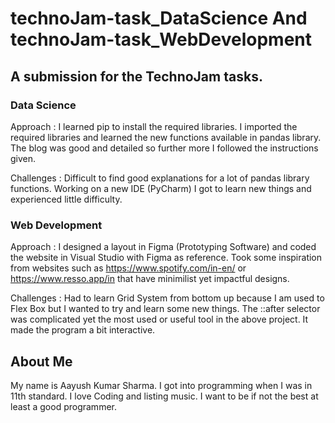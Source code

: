 # technoJam-task_DataScience And technoJam-task_WebDevelopment
## A submission for the TechnoJam tasks.

### Data Science
Approach : I learned pip to install the required libraries.
           I imported the required libraries and learned the new functions available in pandas library.
           The blog was good and detailed so further more I followed the instructions given.
           
Challenges : Difficult to find good explanations for a lot of pandas library functions.
             Working on a new IDE (PyCharm) I got to learn new things and experienced little difficulty.
             
### Web Development
Approach : I designed a layout in Figma (Prototyping Software) and coded the website in Visual Studio with Figma as reference.
           Took some inspiration from websites such as https://www.spotify.com/in-en/ or https://www.resso.app/in that have minimilist yet impactful designs.
   
Challenges : Had to learn Grid System from bottom up because I am used to Flex Box but I wanted to try and learn some new things.
             The ::after selector was complicated yet the most used or useful tool in the above project. It made the program a bit interactive.

## About Me
My name is Aayush Kumar Sharma.
I got into programming when I was in 11th standard.
I love Coding and listing music.
I want to be if not the best at least a good programmer.
